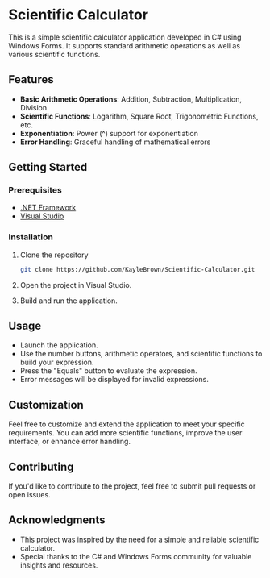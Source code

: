 
# Scientific Calculator

This is a simple scientific calculator application developed in C# using Windows Forms. It supports standard arithmetic operations as well as various scientific functions.

## Features

- **Basic Arithmetic Operations**: Addition, Subtraction, Multiplication, Division
- **Scientific Functions**: Logarithm, Square Root, Trigonometric Functions, etc.
- **Exponentiation**: Power (^) support for exponentiation
- **Error Handling**: Graceful handling of mathematical errors

## Getting Started

### Prerequisites

- [.NET Framework](https://dotnet.microsoft.com/download/dotnet-framework)
- [Visual Studio](https://visualstudio.microsoft.com/)

### Installation

1. Clone the repository
   ```bash
   git clone https://github.com/KayleBrown/Scientific-Calculator.git
   ```

2. Open the project in Visual Studio.

3. Build and run the application.

## Usage

- Launch the application.
- Use the number buttons, arithmetic operators, and scientific functions to build your expression.
- Press the "Equals" button to evaluate the expression.
- Error messages will be displayed for invalid expressions.

## Customization

Feel free to customize and extend the application to meet your specific requirements. You can add more scientific functions, improve the user interface, or enhance error handling.

## Contributing

If you'd like to contribute to the project, feel free to submit pull requests or open issues.

## Acknowledgments

- This project was inspired by the need for a simple and reliable scientific calculator.
- Special thanks to the C# and Windows Forms community for valuable insights and resources.
